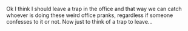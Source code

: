 Ok I think I should leave a trap in the office and that way we can catch whoever is doing these weird office pranks, regardless if someone confesses to it or not.
Now just to think of a trap to leave...